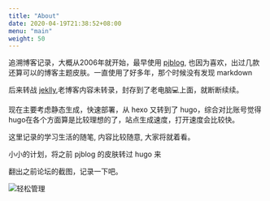 ```yaml
---
title: "About"
date: 2020-04-19T21:38:52+08:00
menu: "main"
weight: 50
---
```



追溯博客记录，大概从2006年就开始，最早使用 [pjblog](http://bbs.pjhome.net/),
也因为喜欢，出过几款还算可以的博客主题皮肤。一直使用了好多年，那个时候没有发现 markdown

后来转战 [jeklly](http://jekyllcn.com/),老博客内容未转录，封存到了老电脑💻上面，就断断续续。

现在主要考虑静态生成，快速部署，从 hexo 又转到了 hugo，综合对比账号觉得hugo在各个方面算是比较理想的了，站点生成速度，打开速度会比较快。

这里记录的学习生活的随笔, 内容比较随意, 大家将就着看。

小小的计划，将之前 pjblog 的皮肤转过 hugo 来

翻出之前论坛的截图，记录一下吧。

![轻松管理](../../static/images/001.png)


